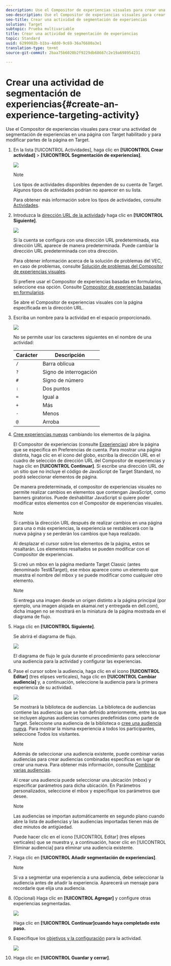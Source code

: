 ```yaml
---
description: Use el Compositor de experiencias visuales para crear una actividad de segmentación de experiencias en una página con Target habilitado y para modificar partes de la página en Target.
seo-description: Use el Compositor de experiencias visuales para crear una actividad de segmentación de experiencias en una página con Target habilitado y para modificar partes de la página en Target.
seo-title: Crear una actividad de segmentación de experiencias
solution: Target
subtopic: Prueba multivariable
title: Crear una actividad de segmentación de experiencias
topic: Standard
uuid: 6299982b-b1ba-4dd0-9c69-36a76680a3e1
translation-type: tm+mt
source-git-commit: 2baa75b6020b2f9229db68667c2e19a698954231

---
```



# Crear una actividad de segmentación de experiencias{#create-an-experience-targeting-activity}

Use el Compositor de experiencias visuales para crear una actividad de segmentación de experiencias en una página con Target habilitado y para modificar partes de la página en Target.

1. En la lista [!UICONTROL Actividades], haga clic en **[!UICONTROL Crear actividad]** &gt; **[!UICONTROL Segmentación de experiencias]**.

   ![](assets/xt_select.png)

   >[!NOTE]
   >
   >Los tipos de actividades disponibles dependen de su cuenta de Target. Algunos tipos de actividades podrían no aparecer en su lista.

   Para obtener más información sobre los tipos de actividades, consulte   [Actividades](../../../c-activities/activities.md#concept_D317A95A1AB54674BA7AB65C7985BA03).
1. Introduzca la [dirección URL de la actividad](../../../c-activities/t-experience-target/t-xt-create/xt-activity-url.md#concept_D28549AAA0A14E3BB5F05F32BE8ABC90)y haga clic en **[!UICONTROL Siguiente]**.

   ![](assets/form_url.png)

   Si la cuenta se configura con una dirección URL predeterminada, esa dirección URL aparece de manera predeterminada. Puede cambiar la dirección URL predeterminada con otra dirección.

   Para obtener información acerca de la solución de problemas del VEC, en caso de problemas, consulte [Solución de problemas del Compositor de experiencias visuales](../../../c-experiences/c-visual-experience-composer/r-troubleshoot-composer/troubleshoot-composer.md#reference_77743144F10143A3A89D56E116D296E4).

   Si prefiere usar el Compositor de experiencias basadas en formularios, seleccione esa opción. Consulte [Compositor de experiencias basadas en formularios](https://marketing.adobe.com/resources/help/en_US/target/target/t_form_experience_composer.html).

   Se abre el Compositor de experiencias visuales con la página especificada en la dirección URL.
1. Escriba un nombre para la actividad en el espacio proporcionado.

   ![](assets/xt_name.png)

   No se permite usar los caracteres siguientes en el nombre de una actividad:

   | Carácter | Descripción |
   |--- |--- |
   | `/` | Barra oblicua |
   | `?` | Signo de interrogación |
   | `#` | Signo de número  |
   | `:` | Dos puntos |
   | `=` | Igual a |
   | `+` | Más |
   | `-` | Menos |
   | `@` | Arroba |

1. [Cree experiencias nuevas](../../../c-activities/t-experience-target/t-xt-create/xt-add-experience.md#task_454646F2895242D3B92DC395A0CE1A00) cambiando los elementos de la página.

   El Compositor de experiencias (consulte [Experiencias](../../../c-experiences/experiences.md#concept_1D011219034B492BB03C08B3BB80E3F0)) abre la página que se especifica en Preferencias de cuenta. Para mostrar una página distinta, haga clic en el icono del globo, escriba la dirección URL en el cuadro de selección de dirección URL del Compositor de experiencias y haga clic en **[!UICONTROL Continuar]**. Si escribe una dirección URL de un sitio que no incluye el código de JavaScript de Target Standard, no podrá seleccionar elementos de página.

   De manera predeterminada, el compositor de experiencias visuales no permite realizar cambios en elementos que contengan JavaScript, como banners giratorios. Puede deshabilitar JavaScript si quiere poder modificar estos elementos con el Compositor de experiencias visuales.

   >[!NOTE]
   >
   >Si cambia la dirección URL después de realizar cambios en una página para una o más experiencias, la experiencia se restablecerá con la nueva página y se perderán los cambios que haya realizado.

   Al desplazar el cursor sobre los elementos de la página, estos se resaltarán. Los elementos resaltados se pueden modificar con el Compositor de experiencias.

   Si creó un mbox en la página mediante Target Classic (antes denominado Test&amp;Target), ese mbox aparece como un elemento que muestra el nombre del mbox y se puede modificar como cualquier otro elemento.

   >[!NOTE]
   >
   >Si entrega una imagen desde un origen distinto a la página principal (por ejemplo, una imagen alojada en akamai.net y entregada en dell.com), dicha imagen no se mostrará en la miniatura de la página mostrada en el diagrama de flujo.

1. Haga clic en **[!UICONTROL Siguiente]**.

   Se abrirá el diagrama de flujo.

   ![](assets/xt_diagram.png)

   El diagrama de flujo le guía durante el procedimiento para seleccionar una audiencia para la actividad y configurar las experiencias.
1. Pase el cursor sobre la audiencia, haga clic en el icono **[!UICONTROL Editar]** (tres elipses verticales), haga clic en **[!UICONTROL Cambiar audiencia]** y, a continuación, seleccione la audiencia para la primera experiencia de su actividad.

   ![](assets/xt_change_audience.png)

   Se mostrará la biblioteca de audiencias. La biblioteca de audiencias contiene las audiencias que se han definido anteriormente, entre las que se incluyen algunas audiencias comunes predefinidas como parte de Target. Seleccione una audiencia de la biblioteca o    [cree una audiencia nueva](../../../c-target/c-audiences/audiences.md#concept_65BE870D290E412D8BBF557EEA67C271). Para mostrar la misma experiencia a todos los participantes, seleccione Todos los visitantes.

   >[!NOTE]
   >
   >Además de seleccionar una audiencia existente, puede combinar varias audiencias para crear audiencias combinadas específicas en lugar de crear una nueva. Para obtener más información, consulte [Combinar varias audiencias](../../../c-target/combining-multiple-audiences.md#concept_A7386F1EA4394BD2AB72399C225981E5).

   Al crear una audiencia puede seleccionar una ubicación (mbox) y especificar parámetros para dicha ubicación. En Parámetros personalizados, seleccione el mbox y especifique los parámetros que desee.

   >[!NOTE]
   >
   >Las audiencias se importan automáticamente en segundo plano cuando abre la lista de audiencias y las audiencias importadas tienen más de diez minutos de antigüedad.

   Puede hacer clic en el icono [!UICONTROL Editar] (tres elipses verticales) que se muestra y, a continuación, hacer clic en [!UICONTROL Eliminar audiencia] para eliminar una audiencia existente.
1. Haga clic en **[!UICONTROL Añadir segmentación de experiencias]**.

   >[!NOTE]
   >
   >Si va a segmentar una experiencia a una audiencia, debe seleccionar la audiencia antes de añadir la experiencia. Aparecerá un mensaje para recordarle que elija una audiencia.

1. (Opcional) Haga clic en **[!UICONTROL Agregar]** y configure otras experiencias segmentadas.

   ![](assets/xt_add_xt.png)

   Haga clic en **[!UICONTROL Continuar]cuando haya completado este paso.**
1. Especifique los [objetivos y la configuración](../../../c-activities/t-experience-target/t-xt-create/xt-goals-and-settings.md#reference_B25389FD6F3A4989801E740364B089CC) para la actividad.

   ![](assets/xt_settings.png)

1. Haga clic en **[!UICONTROL Guardar y cerrar]**.
